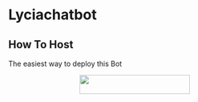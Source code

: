 # Lyciachatbot

## How To Host
The easiest way to deploy this Bot
<p align="center"><a href="https://heroku.com/deploy?template=https://github.com/Red-Aura/Lyciachatbot"> <img src="https://img.shields.io/badge/Deploy%20To%20Heroku-black?style=for-the-badge&logo=heroku" width="220" height="38.45"/></a></p>
 
